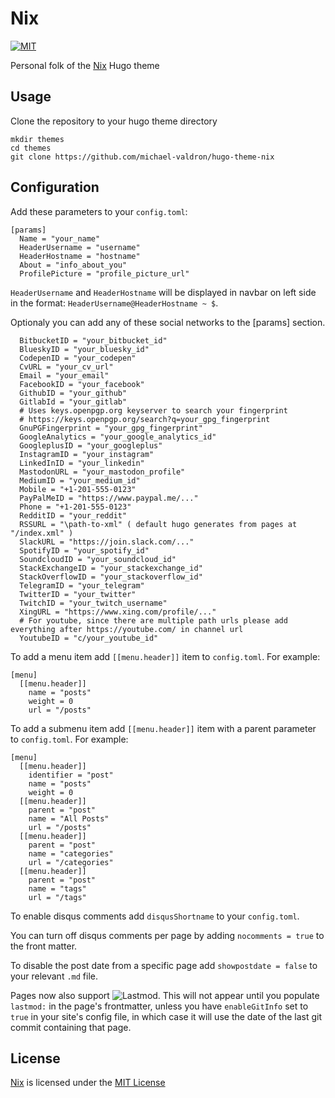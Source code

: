 # Nix

[![MIT](https://img.shields.io/badge/license-MIT-blue)](LICENSE.md)

Personal folk of the [Nix](https://github.com/LordMathis/hugo-theme-nix) Hugo theme

## Usage

Clone the repository to your hugo theme directory

```
mkdir themes
cd themes
git clone https://github.com/michael-valdron/hugo-theme-nix
```

## Configuration

Add these parameters to your `config.toml`:

```
[params]
  Name = "your_name"
  HeaderUsername = "username"
  HeaderHostname = "hostname"
  About = "info_about_you"
  ProfilePicture = "profile_picture_url"
```

`HeaderUsername` and `HeaderHostname` will be displayed in navbar on left side in the format: `HeaderUsername@HeaderHostname ~ $`.  

Optionaly you can add any of these social networks to the \[params\] section.

```
  BitbucketID = "your_bitbucket_id"
  BlueskyID = "your_bluesky_id"
  CodepenID = "your_codepen"
  CvURL = "your_cv_url"
  Email = "your_email"
  FacebookID = "your_facebook"
  GithubID = "your_github"
  GitlabId = "your_gitlab"
  # Uses keys.openpgp.org keyserver to search your fingerprint
  # https://keys.openpgp.org/search?q=your_gpg_fingerprint
  GnuPGFingerprint = "your_gpg_fingerprint"
  GoogleAnalytics = "your_google_analytics_id"
  GoogleplusID = "your_googleplus"
  InstagramID = "your_instagram"
  LinkedInID = "your_linkedin"
  MastodonURL = "your_mastodon_profile"
  MediumID = "your_medium_id"
  Mobile = "+1-201-555-0123"
  PayPalMeID = "https://www.paypal.me/..."
  Phone = "+1-201-555-0123"
  RedditID = "your_reddit"
  RSSURL = "\path-to-xml" ( default hugo generates from pages at "/index.xml" )
  SlackURL = "https://join.slack.com/..."
  SpotifyID = "your_spotify_id"
  SoundcloudID = "your_soundcloud_id"
  StackExchangeID = "your_stackexchange_id"
  StackOverflowID = "your_stackoverflow_id"
  TelegramID = "your_telegram"
  TwitterID = "your_twitter"
  TwitchID = "your_twitch_username"
  XingURL = "https://www.xing.com/profile/..."
  # For youtube, since there are multiple path urls please add everything after https://youtube.com/ in channel url
  YoutubeID = "c/your_youtube_id"
```

To add a menu item add `[[menu.header]]` item to `config.toml`. For example:

```
[menu]
  [[menu.header]]
    name = "posts"
    weight = 0
    url = "/posts"
```

To add a submenu item add `[[menu.header]]` item with a parent parameter to `config.toml`. For example:

```
[menu]
  [[menu.header]]
    identifier = "post"
    name = "posts"
    weight = 0
  [[menu.header]]
    parent = "post"
    name = "All Posts"
    url = "/posts"
  [[menu.header]]
    parent = "post"
    name = "categories"
    url = "/categories"
  [[menu.header]]
    parent = "post"
    name = "tags"
    url = "/tags"
```

To enable disqus comments add `disqusShortname` to your `config.toml`.

You can turn off disqus comments per page by adding `nocomments = true` to the front matter.

To disable the post date from a specific page add `showpostdate = false` to your relevant `.md` file.

Pages now also support ![Lastmod](https://gohugo.io/methods/page/lastmod/). This will not appear until you populate `lastmod:` in the page's frontmatter, unless you have `enableGitInfo` set to `true` in your site's config file, in which case it will use the date of the last git commit containing that page.

## License

[Nix](https://github.com/LordMathis/hugo-theme-nix) is licensed under the [MIT License](https://github.com/LordMathis/hugo-theme-nix/blob/master/LICENSE.md)
